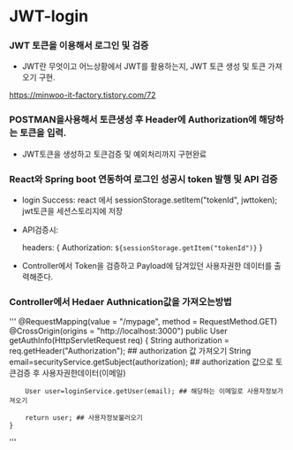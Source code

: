 # JWT-login

### JWT 토큰을 이용해서 로그인 및 검증


* JWT란 무엇이고 어느상황에서 JWT를 활용하는지, JWT 토큰 생성 및 토큰 가져오기 구현.


https://minwoo-it-factory.tistory.com/72


### POSTMAN을사용해서 토큰생성 후 Header에 Authorization에 해당하는 토큰을 입력.

* JWT토큰을 생성하고 토큰검증 및 예외처리까지 구현완료

### React와 Spring boot 연동하여 로그인 성공시 token 발행 및 API 검증



* login Success: react 에서 sessionStorage.setItem("tokenId", jwttoken); jwt토큰을 세션스토리지에 저장

* API검증시:

  headers: {
            Authorization: `${sessionStorage.getItem("tokenId")}`
        }

* Controller에서 Token을 검증하고 Payload에 담겨있던 사용자권한 데이터를 출력해준다.

### Controller에서 Hedaer Authnication값을 가져오는방법
'''
@RequestMapping(value = "/mypage", method = RequestMethod.GET)
    @CrossOrigin(origins = "http://localhost:3000")
    public User getAuthInfo(HttpServletRequest req) {
        String authorization = req.getHeader("Authorization"); ## authorization 값 가져오기
        String email=securityService.getSubject(authorization); ## authorization 값으로 토큰검증 후 사용자권한데이터(이메일)



        User user=loginService.getUser(email); ## 해당하는 이메일로 사용자정보가져오기

        return user; ## 사용자정보불러오기
    }
'''


